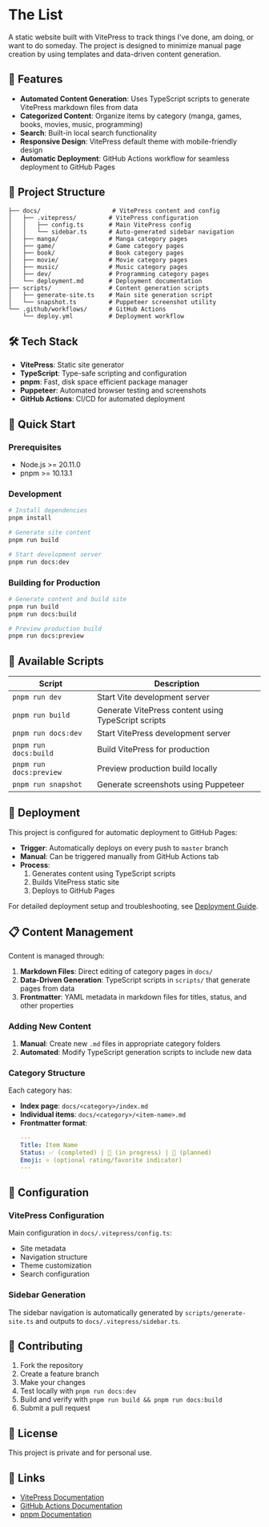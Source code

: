 # The List

A static website built with VitePress to track things I've done, am doing, or want to do someday. The project is designed to minimize manual page creation by using templates and data-driven content generation.

## 🚀 Features

- **Automated Content Generation**: Uses TypeScript scripts to generate VitePress markdown files from data
- **Categorized Content**: Organize items by category (manga, games, books, movies, music, programming)
- **Search**: Built-in local search functionality
- **Responsive Design**: VitePress default theme with mobile-friendly design
- **Automatic Deployment**: GitHub Actions workflow for seamless deployment to GitHub Pages

## 📁 Project Structure

```
├── docs/                    # VitePress content and config
│   ├── .vitepress/         # VitePress configuration
│   │   ├── config.ts       # Main VitePress config
│   │   └── sidebar.ts      # Auto-generated sidebar navigation
│   ├── manga/              # Manga category pages
│   ├── game/               # Game category pages
│   ├── book/               # Book category pages
│   ├── movie/              # Movie category pages
│   ├── music/              # Music category pages
│   ├── dev/                # Programming category pages
│   └── deployment.md       # Deployment documentation
├── scripts/                # Content generation scripts
│   ├── generate-site.ts    # Main site generation script
│   └── snapshot.ts         # Puppeteer screenshot utility
└── .github/workflows/      # GitHub Actions
    └── deploy.yml          # Deployment workflow
```

## 🛠️ Tech Stack

- **VitePress**: Static site generator
- **TypeScript**: Type-safe scripting and configuration
- **pnpm**: Fast, disk space efficient package manager
- **Puppeteer**: Automated browser testing and screenshots
- **GitHub Actions**: CI/CD for automated deployment

## 🚀 Quick Start

### Prerequisites

- Node.js >= 20.11.0
- pnpm >= 10.13.1

### Development

```bash
# Install dependencies
pnpm install

# Generate site content
pnpm run build

# Start development server
pnpm run docs:dev
```

### Building for Production

```bash
# Generate content and build site
pnpm run build
pnpm run docs:build

# Preview production build
pnpm run docs:preview
```

## 📝 Available Scripts

| Script | Description |
|--------|-------------|
| `pnpm run dev` | Start Vite development server |
| `pnpm run build` | Generate VitePress content using TypeScript scripts |
| `pnpm run docs:dev` | Start VitePress development server |
| `pnpm run docs:build` | Build VitePress for production |
| `pnpm run docs:preview` | Preview production build locally |
| `pnpm run snapshot` | Generate screenshots using Puppeteer |

## 🚀 Deployment

This project is configured for automatic deployment to GitHub Pages:

- **Trigger**: Automatically deploys on every push to `master` branch
- **Manual**: Can be triggered manually from GitHub Actions tab
- **Process**: 
  1. Generates content using TypeScript scripts
  2. Builds VitePress static site
  3. Deploys to GitHub Pages

For detailed deployment setup and troubleshooting, see [Deployment Guide](./docs/deployment.md).

## 📋 Content Management

Content is managed through:

1. **Markdown Files**: Direct editing of category pages in `docs/`
2. **Data-Driven Generation**: TypeScript scripts in `scripts/` that generate pages from data
3. **Frontmatter**: YAML metadata in markdown files for titles, status, and other properties

### Adding New Content

1. **Manual**: Create new `.md` files in appropriate category folders
2. **Automated**: Modify TypeScript generation scripts to include new data

### Category Structure

Each category has:
- **Index page**: `docs/<category>/index.md`
- **Individual items**: `docs/<category>/<item-name>.md`
- **Frontmatter format**:
  ```yaml
  ---
  Title: Item Name
  Status: ✅ (completed) | 🚧 (in progress) | 📅 (planned)
  Emoji: ⭐️ (optional rating/favorite indicator)
  ---
  ```

## 🔧 Configuration

### VitePress Configuration

Main configuration in `docs/.vitepress/config.ts`:
- Site metadata
- Navigation structure  
- Theme customization
- Search configuration

### Sidebar Generation

The sidebar navigation is automatically generated by `scripts/generate-site.ts` and outputs to `docs/.vitepress/sidebar.ts`.

## 🤝 Contributing

1. Fork the repository
2. Create a feature branch
3. Make your changes
4. Test locally with `pnpm run docs:dev`
5. Build and verify with `pnpm run build && pnpm run docs:build`
6. Submit a pull request

## 📄 License

This project is private and for personal use.

## 🔗 Links

- [VitePress Documentation](https://vitepress.dev/)
- [GitHub Actions Documentation](https://docs.github.com/en/actions)
- [pnpm Documentation](https://pnpm.io/)
